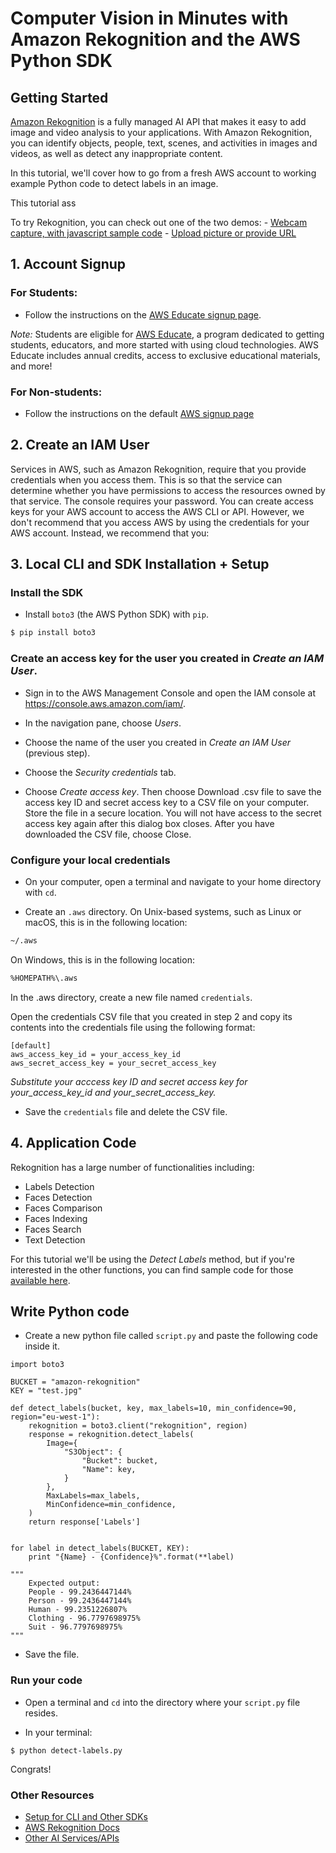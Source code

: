 # Computer Vision in Minutes with Amazon Rekognition and the AWS Python SDK

## Getting Started

[Amazon Rekognition](https://aws.amazon.com/rekognition/) is a fully managed AI API that makes it easy to add image and video analysis to your applications. With Amazon Rekognition, you can identify objects, people, text, scenes, and activities in images and videos, as well as detect any inappropriate content.

In this tutorial, we'll cover how to go from a fresh AWS account to working example Python code to detect labels in an image. 

This tutorial ass

To try Rekognition, you can check out one of the two demos:
	- [Webcam capture, with javascript sample code](https://ai-service-demos.go-aws.com/rekognition)
	- [Upload picture or provide URL](https://console.aws.amazon.com/rekognition/home?region=us-east-1#/label-detection)

## 1. Account Signup

### For Students:

- Follow the instructions on the [AWS Educate signup page](https://www.awseducate.com/registration#INFO-Student).

*Note:* Students are eligible for [AWS Educate](https://aws.amazon.com/education/awseducate/), a program dedicated to getting students, educators, and more started with using cloud technologies. AWS Educate includes annual credits, access to exclusive educational materials, and more!

### For Non-students:

- Follow the instructions on the default [AWS signup page](https://portal.aws.amazon.com/billing/signup.)


## 2. Create an IAM User 

Services in AWS, such as Amazon Rekognition, require that you provide credentials when you access them. This is so that the service can determine whether you have permissions to access the resources owned by that service. The console requires your password. You can create access keys for your AWS account to access the AWS CLI or API. However, we don't recommend that you access AWS by using the credentials for your AWS account. Instead, we recommend that you:

## 3. Local CLI and SDK Installation + Setup

### Install the SDK

- Install `boto3` (the AWS Python SDK) with `pip`.

```bash
$ pip install boto3
```

### Create an access key for the user you created in *Create an IAM User*.

- Sign in to the AWS Management Console and open the IAM console at https://console.aws.amazon.com/iam/.

- In the navigation pane, choose *Users*.

- Choose the name of the user you created in _Create an IAM User_ (previous step).

- Choose the *Security credentials* tab.

- Choose *Create access key*. Then choose Download .csv file to save the access key ID and secret access key to a CSV file on your computer. Store the file in a secure location. You will not have access to the secret access key again after this dialog box closes. After you have downloaded the CSV file, choose Close.

### Configure your local credentials
- On your computer, open a terminal and navigate to your home directory with `cd`.

- Create an `.aws` directory. On Unix-based systems, such as Linux or macOS, this is in the following location:

```bash
~/.aws
```

On Windows, this is in the following location:

```bash
%HOMEPATH%\.aws
```

In the .aws directory, create a new file named `credentials`.

Open the credentials CSV file that you created in step 2 and copy its contents into the credentials file using the following format:

```
[default]
aws_access_key_id = your_access_key_id
aws_secret_access_key = your_secret_access_key
```

_Substitute your acccess key ID and secret access key for your_access_key_id and your_secret_access_key._

- Save the `credentials` file and delete the CSV file.

## 4. Application Code

Rekognition has a large number of functionalities including:

- Labels Detection
- Faces Detection
- Faces Comparison
- Faces Indexing
- Faces Search
- Text Detection


For this tutorial we'll be using the *Detect Labels* method, but if you're interested in the other functions, you can find sample code for those [available here](https://gist.github.com/alexcasalboni/0f21a1889f09760f8981b643326730ff).

## Write Python code

- Create a new python file called `script.py` and paste the following code inside it.

```python3
import boto3

BUCKET = "amazon-rekognition"
KEY = "test.jpg"

def detect_labels(bucket, key, max_labels=10, min_confidence=90, region="eu-west-1"):
	rekognition = boto3.client("rekognition", region)
	response = rekognition.detect_labels(
		Image={
			"S3Object": {
				"Bucket": bucket,
				"Name": key,
			}
		},
		MaxLabels=max_labels,
		MinConfidence=min_confidence,
	)
	return response['Labels']


for label in detect_labels(BUCKET, KEY):
	print "{Name} - {Confidence}%".format(**label)

"""
	Expected output:
	People - 99.2436447144%
	Person - 99.2436447144%
	Human - 99.2351226807%
	Clothing - 96.7797698975%
	Suit - 96.7797698975%
"""
```

- Save the file.

### Run your code

- Open a terminal and `cd` into the directory where your `script.py` file resides.

- In your terminal:

`$ python detect-labels.py`

Congrats!

### Other Resources

- [Setup for CLI and Other SDKs](https://docs.aws.amazon.com/rekognition/latest/dg/setup-awscli-sdk.html)
- [AWS Rekognition Docs](https://docs.aws.amazon.com/rekognition/index.html)
- [Other AI Services/APIs](https://aws.amazon.com/machine-learning/ai-services/)

